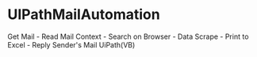 # UIPathMailAutomation
Get Mail - Read Mail Context - Search on Browser - Data Scrape - Print to Excel - Reply Sender's Mail 
UiPath(VB)
